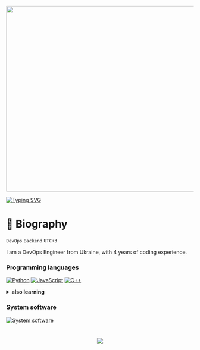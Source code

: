 <p align="center"><img src="https://user-images.githubusercontent.com/74038190/225813708-98b745f2-7d22-48cf-9150-083f1b00d6c9.gif" width="1400" height="500"></p>

<a href="https://git.io/typing-svg"><img src="https://readme-typing-svg.demolab.com?font=Fira+Code&size=50&pause=500&color=F78A13&center=true&random=false&width=1000&height=100&lines=LazyDev" alt="Typing SVG" /></a>

# 🌌 Biography

`DevOps` `Backend` `UTC+3`

I am a DevOps Engineer from Ukraine, with 4 years of coding experience.  
### Programming languages
[![Python](https://skillicons.dev/icons?i=python)](https://www.python.org)
[![JavaScript](https://skillicons.dev/icons?i=js)](https://uk.wikipedia.org/wiki/JavaScript)
[![C++](https://skillicons.dev/icons?i=cpp)](https://uk.wikipedia.org/wiki/C%2B%2B)

<details><summary><b>also learning</b></summary>

  
[![Programming languages](https://skillicons.dev/icons?i=go,cs,html,css&perline=4)](https://github.com/devbutlazy)
</details>


### System software
[![System software](https://skillicons.dev/icons?i=windows,linux,nodejs,git,docker,postgres,mongodb,mysql)](https://github.com/devbutlazy)

#

<p align="center">
   <img src="http://github-profile-summary-cards.vercel.app/api/cards/profile-details?username=devbutlazy&theme=tokyonight">
</p>
<!-- ![GitHub Streak](https://streak-stats.demolab.com?user=ForrestKnight&theme=dracula&border_radius=4.5) -->
